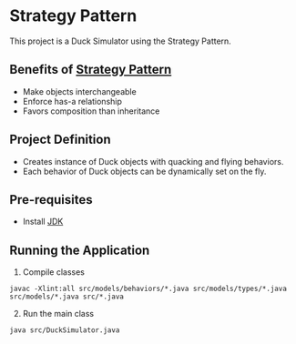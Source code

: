 # Strategy Pattern

This project is a Duck Simulator using the Strategy Pattern.

## Benefits of [Strategy Pattern](https://refactoring.guru/design-patterns/strategy)

- Make objects interchangeable
- Enforce has-a relationship
- Favors composition than inheritance

## Project Definition

- Creates instance of Duck objects with quacking and flying behaviors.
- Each behavior of Duck objects can be dynamically set on the fly.

## Pre-requisites

- Install [JDK](https://www.oracle.com/java/technologies/downloads/#jdk19-windows)

## Running the Application

1. Compile classes

```
javac -Xlint:all src/models/behaviors/*.java src/models/types/*.java src/models/*.java src/*.java
```

2. Run the main class

```
java src/DuckSimulator.java
```

